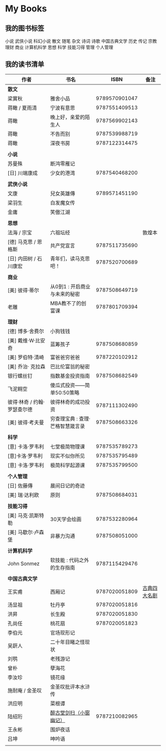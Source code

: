 #  My Books

## 我的图书标签

小说 武侠小说 科幻小说 散文 随笔 杂文 诗词 诗歌 中国古典文学 历史 传记 宗教 理财 商业 计算机科学 思想 科学 技能习得 管理 个人管理

## 我的读书清单

| 作者                        | 书名                                                         | ISBN          | 备注                                                      |
| --------------------------- | ------------------------------------------------------------ | ------------- | --------------------------------------------------------- |
| **散文**                    |                                                              |               |                                                           |
| 梁實秋                      | 雅舍小品                                                     | 9789570901047 |                                                           |
| 蒋瞰 / 夏雨清               | 宁波有意思                                                   | 9787551409513 |                                                           |
| 蒋瞰                        | 晚上好，亲爱的陌生人                                         | 9787569902143 |                                                           |
| 蒋瞰                        | 不告而别                                                     | 9787539988719 |                                                           |
| 蒋瞰                        | 深夜书房                                                     | 9787122314475 |                                                           |
|                             |                                                              |               |                                                           |
| **小说**                    |                                                              |               |                                                           |
| 苏曼殊                      | 断鸿零雁记                                                   |               |                                                           |
| [日] 川端康成               | 少女的港湾                                                   | 9787540468200 |                                                           |
|                             |                                                              |               |                                                           |
| **武侠小说**                |                                                              |               |                                                           |
| 文康                        | 兒女英雄傳                                                   | 9789571451190 |                                                           |
| 梁羽生                      | 白发魔女传                                                   |               |                                                           |
| 金庸                        | 笑傲江湖                                                     |               |                                                           |
|                             |                                                              |               |                                                           |
| **思想**                    |                                                              |               |                                                           |
| 法海 / 宗宝                 | 六祖坛经                                                     |               | 敦煌本                                                    |
| [德] 马克思 / 恩格斯        | 共产党宣言                                                   | 9787511735690 |                                                           |
| [日] 内田树 / 石川康宏      | 青年们，读马克思吧！                                         | 9787520700689 |                                                           |
|                             |                                                              |               |                                                           |
| **商业**                    |                                                              |               |                                                           |
| [美] 彼得·蒂尔              | 从0到1 : 开启商业与未来的秘密                                | 9787508649719 |                                                           |
| 老雕                        | MBA教不了的创富课                                            | 9787801709394 |                                                           |
|                             |                                                              |               |                                                           |
| **理财**                    |                                                              |               |                                                           |
| [德] 博多·舍费尔            | 小狗钱钱                                                     |               |                                                           |
| [美] 戴维·W·比安奇          | 蓝筹孩子                                                     | 9787508680859 |                                                           |
| [美] 罗伯特·清崎            | 富爸爸穷爸爸                                                 | 9787220102912 |                                                           |
| [美] 乔治· 克拉森           | 巴比伦富翁的秘密                                             |               |                                                           |
| 银行螺丝钉                  | 指数基金投资指南                                             | 9787508682549 |                                                           |
| 飞泥翱空                    | 傻瓜式投资——简单50:50策略                                    |               |                                                           |
| 彼得·林奇 / 约翰·罗瑟查尔德 | 彼得林奇的成功投资                                           | 9787111302490 |                                                           |
| [美] 彼得·考夫曼            | 穷查理宝典 : 查理·芒格智慧箴言录                             | 9787508663326 |                                                           |
|                             |                                                              |               |                                                           |
| **科学**                    |                                                              |               |                                                           |
| [意] 卡洛·罗韦利            | 七堂极简物理课                                               | 9787535789273 |                                                           |
| [意]卡洛·罗韦利             | 现实不似你所见                                               | 9787535795489 |                                                           |
| [意] 卡洛·罗韦利            | 极简科学起源课                                               | 9787535799500 |                                                           |
|                             |                                                              |               |                                                           |
| **个人管理**                |                                                              |               |                                                           |
| [日] 佐藤傳                 | 晨间日记的奇迹                                               |               |                                                           |
| [美] 瑞·达利欧              | 原则                                                         | 9787508684031 |                                                           |
|                             |                                                              |               |                                                           |
| **技能习得**                |                                                              |               |                                                           |
| [美] 马克·凯斯特勒          | 30天学会绘画                                                 | 9787532280964 |                                                           |
| [美] 马歇尔·卢森堡          | 非暴力沟通                                                   | 9787508051000 |                                                           |
|                             |                                                              |               |                                                           |
| **计算机科学**              |                                                              |               |                                                           |
| John Sonmez                 | 软技能 : 代码之外的生存指南                                  | 9787115429476 |                                                           |
|                             |                                                              |               |                                                           |
| **中国古典文学**            |                                                              |               |                                                           |
| 王实甫                      | 西厢记                                                       | 9787020051809 | [古典四大名剧](http://product.dangdang.com/20804751.html) |
| 汤显祖                      | 牡丹亭                                                       | 9787020051816 |                                                           |
| 洪昇                        | 长生殿                                                       | 9787020051830 |                                                           |
| 孔尚任                      | 桃花扇                                                       | 9787020051823 |                                                           |
| 李伯元                      | 官场现形记                                                   |               |                                                           |
| 吴趼人                      | 二十年目睹之怪现状                                           |               |                                                           |
| 刘鹗                        | 老残游记                                                     |               |                                                           |
| 曾朴                        | 孽海花                                                       |               |                                                           |
| 李汝珍                      | 镜花缘                                                       |               |                                                           |
| 施耐庵 / 金圣叹             | 金圣叹批评本水浒传                                           |               |                                                           |
| 洪应明                      | 菜根谭                                                       |               |                                                           |
| 陆绍珩                      | [醉古堂剑扫（小窗幽记）](http://book.ifeng.com/a/20160623/19693_0.shtml) | 9787210082965 |                                                           |
| 王永彬                      | 围炉夜话                                                     |               |                                                           |
| 吕坤                        | 呻吟语                                                       |               |                                                           |
|                             |                                                              |               |                                                           |

